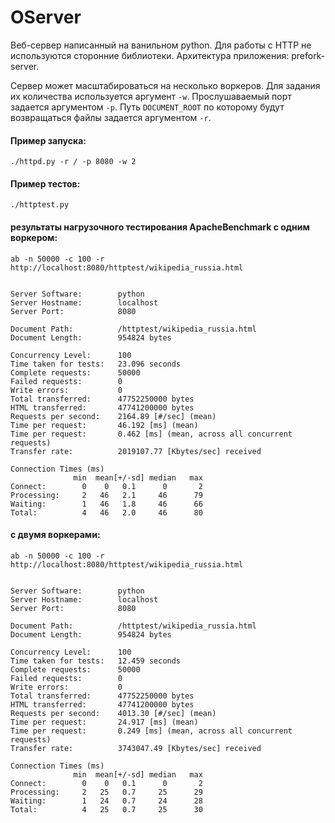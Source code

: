 # OServer

Веб-сервер написанный на ванильном python.
Для работы с HTTP не используются сторонние библиотеки.
Архитектура приложения: prefork-server.


Сервер может масштабироваться на несколько воркеров. Для задания их количества используется аргумент `-w`.
Прослушаваемый порт задается аргументом `-p`.
Путь `DOCUMENT_ROOT` по которому будут возвращаться файлы задается аргументом `-r`.

#### Пример запуска:
    ./httpd.py -r / -p 8080 -w 2


#### Пример тестов:
    ./httptest.py

#### результаты нагрузочного тестирования ApacheBenchmark с одним воркером:

    ab -n 50000 -c 100 -r http://localhost:8080/httptest/wikipedia_russia.html


    Server Software:        python
    Server Hostname:        localhost
    Server Port:            8080

    Document Path:          /httptest/wikipedia_russia.html
    Document Length:        954824 bytes

    Concurrency Level:      100
    Time taken for tests:   23.096 seconds
    Complete requests:      50000
    Failed requests:        0
    Write errors:           0
    Total transferred:      47752250000 bytes
    HTML transferred:       47741200000 bytes
    Requests per second:    2164.89 [#/sec] (mean)
    Time per request:       46.192 [ms] (mean)
    Time per request:       0.462 [ms] (mean, across all concurrent requests)
    Transfer rate:          2019107.77 [Kbytes/sec] received

    Connection Times (ms)
                  min  mean[+/-sd] median   max
    Connect:        0    0   0.1      0       2
    Processing:     2   46   2.1     46      79
    Waiting:        1   46   1.8     46      66
    Total:          4   46   2.0     46      80

#### с двумя воркерами:

    ab -n 50000 -c 100 -r http://localhost:8080/httptest/wikipedia_russia.html


    Server Software:        python
    Server Hostname:        localhost
    Server Port:            8080

    Document Path:          /httptest/wikipedia_russia.html
    Document Length:        954824 bytes

    Concurrency Level:      100
    Time taken for tests:   12.459 seconds
    Complete requests:      50000
    Failed requests:        0
    Write errors:           0
    Total transferred:      47752250000 bytes
    HTML transferred:       47741200000 bytes
    Requests per second:    4013.30 [#/sec] (mean)
    Time per request:       24.917 [ms] (mean)
    Time per request:       0.249 [ms] (mean, across all concurrent requests)
    Transfer rate:          3743047.49 [Kbytes/sec] received

    Connection Times (ms)
                  min  mean[+/-sd] median   max
    Connect:        0    0   0.1      0       2
    Processing:     2   25   0.7     25      29
    Waiting:        1   24   0.7     24      28
    Total:          4   25   0.7     25      30

